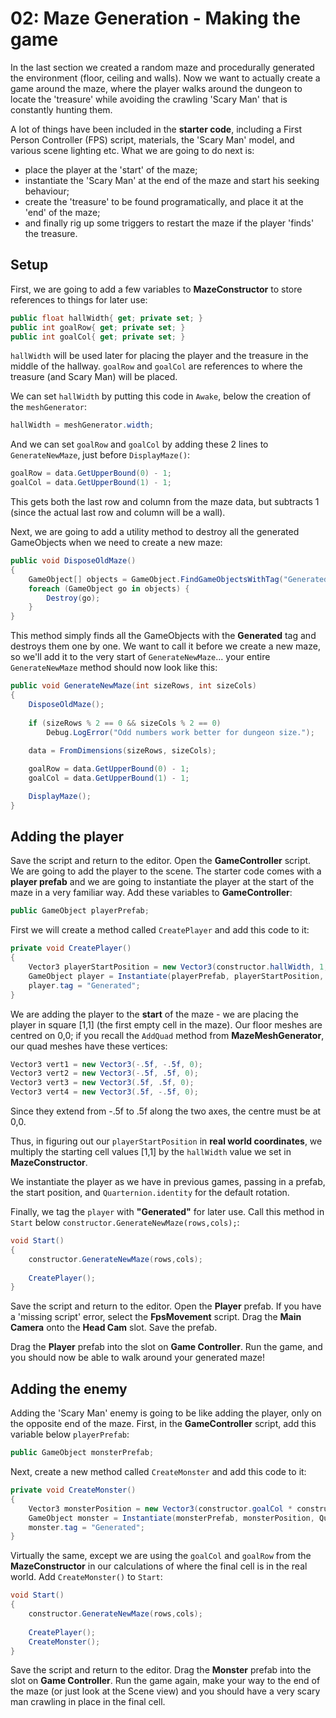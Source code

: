 # 02: Maze Generation - Making the game

In the last section we created a random maze and procedurally generated the environment (floor, ceiling and walls). Now we want to actually create a game around the maze, where the player walks around the dungeon to locate the 'treasure' while avoiding the crawling 'Scary Man' that is constantly hunting them.

A lot of things have been included in the **starter code**, including a First Person Controller (FPS) script, materials, the 'Scary Man' model, and various scene lighting etc. What we are going to do next is:

- place the player at the 'start' of the maze;
- instantiate the 'Scary Man' at the end of the maze and start his seeking behaviour;
- create the 'treasure' to be found programatically, and place it at the 'end' of the maze;
- and finally rig up some triggers to restart the maze if the player 'finds' the treasure.

## Setup

First, we are going to add a few variables to **MazeConstructor** to store references to things for later use:

```csharp
public float hallWidth{ get; private set; }
public int goalRow{ get; private set; }
public int goalCol{ get; private set; }
```

`hallWidth` will be used later for placing the player and the treasure in the middle of the hallway. `goalRow` and `goalCol` are references to where the treasure (and Scary Man) will be placed. 

We can set `hallWidth` by putting this code in `Awake`, below the creation of the `meshGenerator`:

```csharp
hallWidth = meshGenerator.width;
```

And we can set `goalRow` and `goalCol` by adding these 2 lines to `GenerateNewMaze`, just before `DisplayMaze()`:

```csharp
goalRow = data.GetUpperBound(0) - 1;
goalCol = data.GetUpperBound(1) - 1;
```

This gets both the last row and column from the maze data, but subtracts 1 (since the actual last row and column will be a wall).

Next, we are going to add a utility method to destroy all the generated GameObjects when we need to create a new maze:

```csharp
public void DisposeOldMaze()
{
    GameObject[] objects = GameObject.FindGameObjectsWithTag("Generated");
    foreach (GameObject go in objects) {
        Destroy(go);
    }
}
```

This method simply finds all the GameObjects with the **Generated** tag and destroys them one by one. We want to call it before we create a new maze, so we'll add it to the very start of `GenerateNewMaze`... your entire `GenerateNewMaze` method should now look like this:

```csharp
public void GenerateNewMaze(int sizeRows, int sizeCols)
{        
    DisposeOldMaze();  
    
    if (sizeRows % 2 == 0 && sizeCols % 2 == 0)
        Debug.LogError("Odd numbers work better for dungeon size.");
        
    data = FromDimensions(sizeRows, sizeCols);

    goalRow = data.GetUpperBound(0) - 1;
    goalCol = data.GetUpperBound(1) - 1;                                    

    DisplayMaze();            
}  
```

## Adding the player

Save the script and return to the editor. Open the **GameController** script. We are going to add the player to the scene. The starter code comes with a **player prefab** and we are going to instantiate the player at the start of the maze in a very familiar way. Add these variables to **GameController**:

```csharp
public GameObject playerPrefab;
```

First we will create a method called `CreatePlayer` and add this code to it:

```csharp
private void CreatePlayer()
{
    Vector3 playerStartPosition = new Vector3(constructor.hallWidth, 1, constructor.hallWidth);  
    GameObject player = Instantiate(playerPrefab, playerStartPosition, Quaternion.identity);
    player.tag = "Generated";
}
```

We are adding the player to the **start** of the maze - we are placing the player in square [1,1] (the first empty cell in the maze). Our floor meshes are centred on 0,0; if you recall the `AddQuad` method from **MazeMeshGenerator**, our quad meshes have these vertices:

```csharp
Vector3 vert1 = new Vector3(-.5f, -.5f, 0);
Vector3 vert2 = new Vector3(-.5f, .5f, 0);
Vector3 vert3 = new Vector3(.5f, .5f, 0);
Vector3 vert4 = new Vector3(.5f, -.5f, 0);
```

Since they extend from -.5f to .5f along the two axes, the centre must be at 0,0.

Thus, in figuring out our `playerStartPosition` in **real world coordinates**, we multiply the starting cell values [1,1] by the `hallWidth` value we set in **MazeConstructor**.

We instantiate the player as we have in previous games, passing in a prefab, the start position, and `Quarternion.identity` for the default rotation.

Finally, we tag the `player` with **"Generated"** for later use. Call this method in `Start` below `constructor.GenerateNewMaze(rows,cols);`:

```csharp
void Start() 
{
    constructor.GenerateNewMaze(rows,cols);
        
    CreatePlayer();
}
```

Save the script and return to the editor. Open the **Player** prefab. If you have a 'missing script' error, select the **FpsMovement** script. Drag the **Main Camera** onto the **Head Cam** slot. Save the prefab.

Drag the **Player** prefab into the slot on **Game Controller**. Run the game, and you should now be able to walk around your generated maze!

## Adding the enemy

Adding the 'Scary Man' enemy is going to be like adding the player, only on the opposite end of the maze. First, in the **GameController** script, add this variable below `playerPrefab`:

```csharp
public GameObject monsterPrefab;
```

Next, create a new method called `CreateMonster` and add this code to it:

```csharp
private void CreateMonster()
{
    Vector3 monsterPosition = new Vector3(constructor.goalCol * constructor.hallWidth, 0f, constructor.goalRow * constructor.hallWidth);
    GameObject monster = Instantiate(monsterPrefab, monsterPosition, Quaternion.identity);
    monster.tag = "Generated";    
}
```

Virtually the same, except we are using the `goalCol` and `goalRow` from the **MazeConstructor** in our calculations of where the final cell is in the real world. Add `CreateMonster()` to `Start`:

```csharp
void Start() 
{
    constructor.GenerateNewMaze(rows,cols);
        
    CreatePlayer();
    CreateMonster();
}
```

Save the script and return to the editor. Drag the **Monster** prefab into the slot on **Game Controller**. Run the game again, make your way to the end of the maze (or just look at the Scene view) and you should have a very scary man crawling in place in the final cell.
